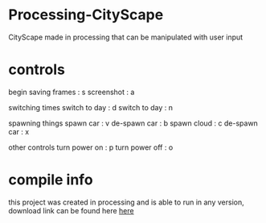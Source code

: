 # Processing-CityScape
 CityScape made in processing that can be manipulated with user input

# controls
begin saving frames : s
screenshot          : a
  
switching times
switch to day       : d
switch to day       : n
  
spawning things
spawn car           : v
de-spawn car        : b
spawn cloud         : c
de-spawn car        : x
  
other controls
turn power on       : p
turn power off      : o

# compile info
this project was created in processing and is able to run in any version, download link can be found
here [here](https://processing.org/)
